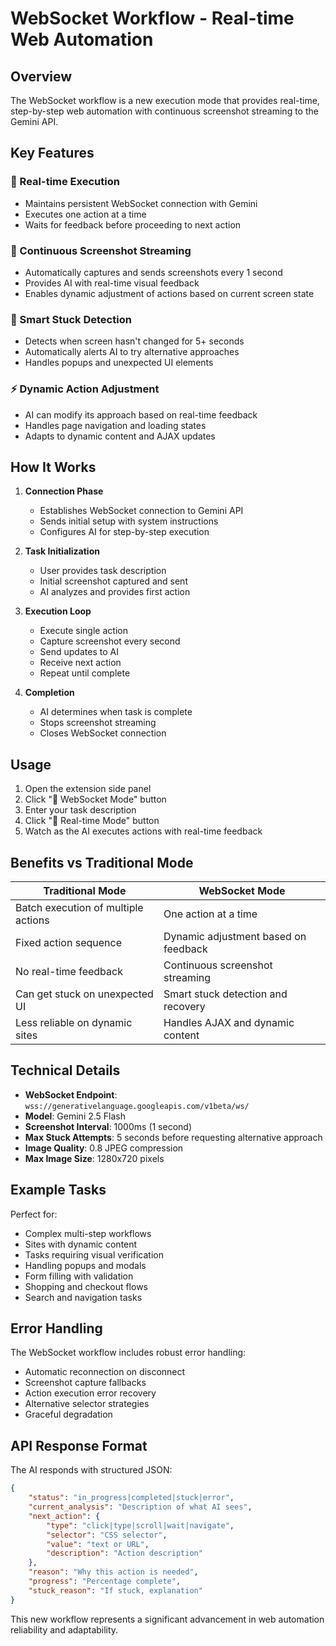 # WebSocket Workflow - Real-time Web Automation

## Overview
The WebSocket workflow is a new execution mode that provides real-time, step-by-step web automation with continuous screenshot streaming to the Gemini API.

## Key Features

### 🔄 Real-time Execution
- Maintains persistent WebSocket connection with Gemini
- Executes one action at a time
- Waits for feedback before proceeding to next action

### 📸 Continuous Screenshot Streaming
- Automatically captures and sends screenshots every 1 second
- Provides AI with real-time visual feedback
- Enables dynamic adjustment of actions based on current screen state

### 🚨 Smart Stuck Detection
- Detects when screen hasn't changed for 5+ seconds
- Automatically alerts AI to try alternative approaches
- Handles popups and unexpected UI elements

### ⚡ Dynamic Action Adjustment
- AI can modify its approach based on real-time feedback
- Handles page navigation and loading states
- Adapts to dynamic content and AJAX updates

## How It Works

1. **Connection Phase**
   - Establishes WebSocket connection to Gemini API
   - Sends initial setup with system instructions
   - Configures AI for step-by-step execution

2. **Task Initialization**
   - User provides task description
   - Initial screenshot captured and sent
   - AI analyzes and provides first action

3. **Execution Loop**
   - Execute single action
   - Capture screenshot every second
   - Send updates to AI
   - Receive next action
   - Repeat until complete

4. **Completion**
   - AI determines when task is complete
   - Stops screenshot streaming
   - Closes WebSocket connection

## Usage

1. Open the extension side panel
2. Click "🔄 WebSocket Mode" button
3. Enter your task description
4. Click "🔄 Real-time Mode" button
5. Watch as the AI executes actions with real-time feedback

## Benefits vs Traditional Mode

| Traditional Mode | WebSocket Mode |
|-----------------|----------------|
| Batch execution of multiple actions | One action at a time |
| Fixed action sequence | Dynamic adjustment based on feedback |
| No real-time feedback | Continuous screenshot streaming |
| Can get stuck on unexpected UI | Smart stuck detection and recovery |
| Less reliable on dynamic sites | Handles AJAX and dynamic content |

## Technical Details

- **WebSocket Endpoint**: `wss://generativelanguage.googleapis.com/v1beta/ws/`
- **Model**: Gemini 2.5 Flash
- **Screenshot Interval**: 1000ms (1 second)
- **Max Stuck Attempts**: 5 seconds before requesting alternative approach
- **Image Quality**: 0.8 JPEG compression
- **Max Image Size**: 1280x720 pixels

## Example Tasks

Perfect for:
- Complex multi-step workflows
- Sites with dynamic content
- Tasks requiring visual verification
- Handling popups and modals
- Form filling with validation
- Shopping and checkout flows
- Search and navigation tasks

## Error Handling

The WebSocket workflow includes robust error handling:
- Automatic reconnection on disconnect
- Screenshot capture fallbacks
- Action execution error recovery
- Alternative selector strategies
- Graceful degradation

## API Response Format

The AI responds with structured JSON:
```json
{
    "status": "in_progress|completed|stuck|error",
    "current_analysis": "Description of what AI sees",
    "next_action": {
        "type": "click|type|scroll|wait|navigate",
        "selector": "CSS selector",
        "value": "text or URL",
        "description": "Action description"
    },
    "reason": "Why this action is needed",
    "progress": "Percentage complete",
    "stuck_reason": "If stuck, explanation"
}
```

This new workflow represents a significant advancement in web automation reliability and adaptability.